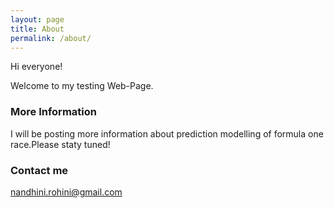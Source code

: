 ```yaml
---
layout: page
title: About
permalink: /about/
---
```


Hi everyone!

Welcome to my testing Web-Page.

### More Information

I will be posting more information about prediction modelling of formula one race.Please staty tuned!

### Contact me

[nandhini.rohini@gmail.com](mailto:email@domain.com)
